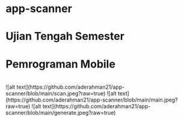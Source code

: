 # app-scanner

# Ujian Tengah Semester 
# Pemrograman Mobile

<br>
![alt text](https://github.com/aderahman21/app-scanner/blob/main/scan.jpeg?raw=true)
![alt text](https://github.com/aderahman21/app-scanner/blob/main/main.jpeg?raw=true)
![alt text](https://github.com/aderahman21/app-scanner/blob/main/generate.jpeg?raw=true)
